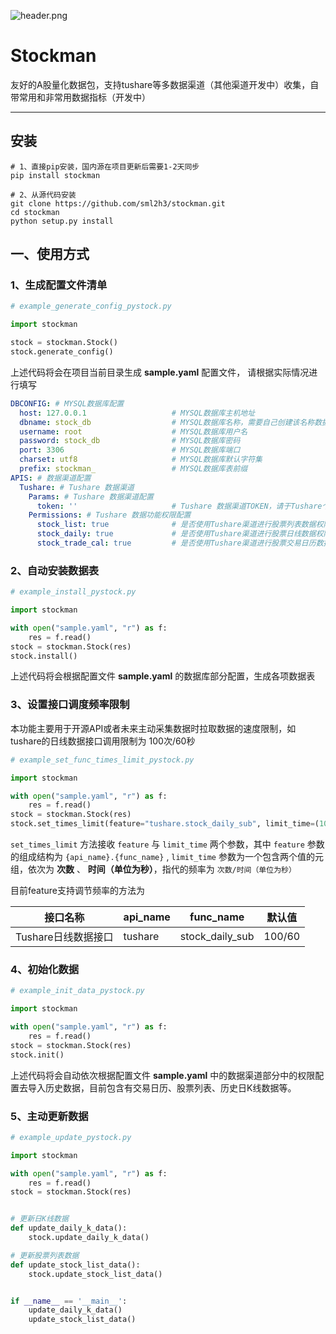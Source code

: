 ![header.png](https://cdn.wenanzhe.com/img/68747470733a2f2f7a332e617831782e636f6d2f323032312f30372f30322f5236496832382e6a7067.jfif)

# Stockman

友好的A股量化数据包，支持tushare等多数据渠道（其他渠道开发中）收集，自带常用和非常用数据指标（开发中）

----
## 安装
```shell
# 1、直接pip安装，国内源在项目更新后需要1-2天同步
pip install stockman

# 2、从源代码安装
git clone https://github.com/sml2h3/stockman.git
cd stockman
python setup.py install
```

## 一、使用方式

### 1、生成配置文件清单

```python
# example_generate_config_pystock.py

import stockman

stock = stockman.Stock()
stock.generate_config()
```

上述代码将会在项目当前目录生成 <b>sample.yaml</b> 配置文件， 请根据实际情况进行填写

```yaml
DBCONFIG: # MYSQL数据库配置
  host: 127.0.0.1                   # MYSQL数据库主机地址
  dbname: stock_db                  # MYSQL数据库名称，需要自己创建该名称数据库
  username: root                    # MYSQL数据库用户名
  password: stock_db                # MYSQL数据库密码
  port: 3306                        # MYSQL数据库端口
  charset: utf8                     # MYSQL数据库默认字符集
  prefix: stockman_                 # MYSQL数据库表前缀
APIS: # 数据渠道配置
  Tushare: # Tushare 数据渠道
    Params: # Tushare 数据渠道配置
      token: ''                     # Tushare 数据渠道TOKEN，请于Tushare个人中心获取
    Permissions: # Tushare 数据功能权限配置
      stock_list: true              # 是否使用Tushare渠道进行股票列表数据权限获取
      stock_daily: true             # 是否使用Tushare渠道进行股票日线数据权限获取
      stock_trade_cal: true         # 是否使用Tushare渠道进行股票交易日历数据获取
```

### 2、自动安装数据表

```python
# example_install_pystock.py

import stockman

with open("sample.yaml", "r") as f:
    res = f.read()
stock = stockman.Stock(res)
stock.install()
```

上述代码将会根据配置文件 <b>sample.yaml</b> 的数据库部分配置，生成各项数据表

### 3、设置接口调度频率限制

本功能主要用于开源API或者未来主动采集数据时拉取数据的速度限制，如tushare的日线数据接口调用限制为 100次/60秒

```python
# example_set_func_times_limit_pystock.py

import stockman

with open("sample.yaml", "r") as f:
    res = f.read()
stock = stockman.Stock(res)
stock.set_times_limit(feature="tushare.stock_daily_sub", limit_time=(100, 60))
```

`set_times_limit` 方法接收 `feature` 与 `limit_time` 两个参数，其中 `feature` 参数的组成结构为 `{api_name}.{func_name}` , `limit_time`
参数为一个包含两个值的元组，依次为 <b>次数</b> 、 <b>时间（单位为秒）</b>，指代的频率为 `次数/时间（单位为秒）`

目前feature支持调节频率的方法为

| 接口名称          | api_name | func_name       | 默认值    |
|---------------|----------|-----------------|--------|
| Tushare日线数据接口 | tushare  | stock_daily_sub | 100/60 |


### 4、初始化数据

```python
# example_init_data_pystock.py

import stockman

with open("sample.yaml", "r") as f:
    res = f.read()
stock = stockman.Stock(res)
stock.init()
```

上述代码将会自动依次根据配置文件 <b>sample.yaml</b> 中的数据渠道部分中的权限配置去导入历史数据，目前包含有交易日历、股票列表、历史日K线数据等。

### 5、主动更新数据

```python
# example_update_pystock.py

import stockman

with open("sample.yaml", "r") as f:
    res = f.read()
stock = stockman.Stock(res)


# 更新日K线数据
def update_daily_k_data():
    stock.update_daily_k_data()

# 更新股票列表数据
def update_stock_list_data():
    stock.update_stock_list_data()


if __name__ == '__main__':
    update_daily_k_data()
    update_stock_list_data()
```

